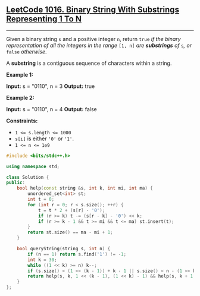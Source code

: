 ## [LeetCode 1016. Binary String With Substrings Representing 1 To N](https://leetcode.cn/problems/binary-string-with-substrings-representing-1-to-n/)
---
Given a binary string `s` and a positive integer `n`, return `true` *if the binary representation of all the integers in the range* `[1, n]` *are **substrings** of* `s`*, or* `false` *otherwise*.

A **substring** is a contiguous sequence of characters within a string.

**Example 1:**

**Input:** s = "0110", n = 3
**Output:** true

**Example 2:**

**Input:** s = "0110", n = 4
**Output:** false

**Constraints:**

-   `1 <= s.length <= 1000`
-   `s[i]` is either `'0'` or `'1'`.
-   `1 <= n <= 1e9`
```cpp
#include <bits/stdc++.h>

using namespace std;

class Solution {
public:
    bool help(const string &s, int k, int mi, int ma) {
        unordered_set<int> st;
        int t = 0;
        for (int r = 0; r < s.size(); ++r) {
            t = t * 2 + (s[r] - '0');
            if (r >= k) t -= (s[r - k] - '0') << k;
            if (r >= k - 1 && t >= mi && t <= ma) st.insert(t);
        }
        return st.size() == ma - mi + 1;
    }

    bool queryString(string s, int n) {
        if (n == 1) return s.find('1') != -1;
        int k = 30;
        while ((1 << k) >= n) k--;
        if (s.size() < (1 << (k - 1)) + k - 1 || s.size() < n - (1 << k) + k + 1) return false;
        return help(s, k, 1 << (k - 1), (1 << k) - 1) && help(s, k + 1, 1 << k, n);
    }
};
```